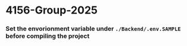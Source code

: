 # 4156-Group-2025

### Set the envorionment variable under `./Backend/.env.SAMPLE` before compiling the project
